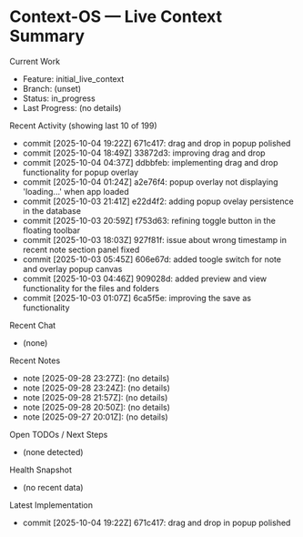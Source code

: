 # Context-OS — Live Context Summary

Current Work
- Feature: initial_live_context
- Branch: (unset)
- Status: in_progress
- Last Progress: (no details)

Recent Activity (showing last 10 of 199)
- commit [2025-10-04 19:22Z] 671c417: drag and drop in popup polished
- commit [2025-10-04 18:49Z] 33872d3: improving drag and drop
- commit [2025-10-04 04:37Z] ddbbfeb: implementing drag and drop functionality for popup overlay
- commit [2025-10-04 01:24Z] a2e76f4: popup overlay not displaying 'loading...' when app loaded
- commit [2025-10-03 21:41Z] e22d4f2: adding popup ovelay persistence in the database
- commit [2025-10-03 20:59Z] f753d63: refining toggle button in the floating toolbar
- commit [2025-10-03 18:03Z] 927f81f: issue about wrong timestamp in recent note section panel fixed
- commit [2025-10-03 05:45Z] 606e67d: added toogle switch for note and overlay popup canvas
- commit [2025-10-03 04:46Z] 909028d: added preview and view functionality for the files and folders
- commit [2025-10-03 01:07Z] 6ca5f5e: improving the save as functionality

Recent Chat
- (none)

Recent Notes
- note [2025-09-28 23:27Z]: (no details)
- note [2025-09-28 23:24Z]: (no details)
- note [2025-09-28 21:57Z]: (no details)
- note [2025-09-28 20:50Z]: (no details)
- note [2025-09-27 20:01Z]: (no details)

Open TODOs / Next Steps
- (none detected)

Health Snapshot
- (no recent data)

Latest Implementation
- commit [2025-10-04 19:22Z] 671c417: drag and drop in popup polished
